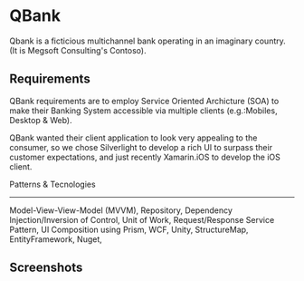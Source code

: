 QBank 
=============
Qbank is a ficticious multichannel bank operating in an imaginary country. (It is Megsoft Consulting's Contoso).

Requirements
--------------
QBank requirements are to employ Service Oriented Archicture (SOA) to make their Banking System accessible via multiple clients (e.g.:Mobiles, Desktop & Web). 

QBank wanted their client application to look very appealing to the consumer, so we chose Silverlight to develop a rich UI to surpass their customer expectations, and just recently Xamarin.iOS to develop the iOS client.

Patterns & Tecnologies
________
Model-View-View-Model (MVVM), Repository, Dependency Injection/Inversion of Control, Unit of Work, Request/Response Service Pattern, UI Composition using Prism, WCF, Unity, StructureMap, EntityFramework, Nuget,

Screenshots
-----------
